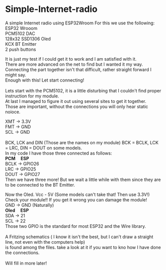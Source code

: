 # Simple-Internet-radio
A simple Internet radio using ESP32Wroom
For this we use the following:<br>
ESP32 Wrooom<br>
PCM5102 DAC <br>
128x32 SSD1306 Oled <br>
KCX BT Emitter<br>
2 push buttons<br>

It is just my test if I could get it to work and I am satisfied with it.<br>
There are more advanced on the net to find but I wanted it my way. 
Connecting the part together isn't that difficult, rather straight forward I might say.<br>
Enough with this! Let start connecting!<br>
<br>
Lets start with the PCM5102, it is a little disturbing that I couldn't find proper instruction for my module.<br>
At last I managed to figure it out using several sites to get it together.<br>
Those are important, without the connections you will only hear static noioce.<br>

XMT -> 3.3V<br>
FMT -> GND<br>
SCL -> GND<br>
<br>
BCK, LCK and DIN (Those are the names on my module) BCK = BCLK, LCK = LRC, DIN = DOUT on some models. <br>
In my code I have those three connected as follows:<br>
<b>PCM &emsp;ESP</b><br>
BCLK -> GPIO26<br>
LRC -> GPIO25<br>
DOUT -> GPIO27<br>
Then we have three more! But we wait a little while with them since they are to be connected to the BT Emitter.<br>

Now the Oled.
Vcc - 5V (Some models can't take that! Then use 3.3V!) Check your module!! If you get it wrong you can damage the module!<br>
GND -> GND (Naturally)<br>
<b>Oled &emsp;ESP</b><br>
SDA -> 21<br>
SCL -> 22<br>
Those two GPIO is the standard for most ESP32 and the Wire library.<br>
<br>
A Fritzing schematics ( I know it isn't the best, but I can't draw a straight line, not even with the computers help)<br>
is found among the files. take a look at it if you want to kno how I have done the connections.<br>
<br>
Will fill in more later!


